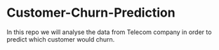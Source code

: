 # Customer-Churn-Prediction
In this repo we will analyse the data from Telecom company in order to predict which customer would churn.
